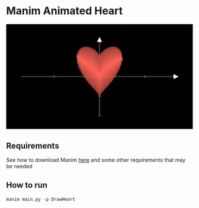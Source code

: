 # Manim Animated Heart

![alt text](assets/HeartGraph.png)

## Requirements

See how to download Manim [here](https://www.manim.community/) and some other requirements that may be needed

## How to run

```txt
manim main.py -p DrawHeart
```
